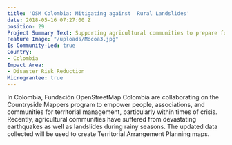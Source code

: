 ```yaml
---
title: 'OSM Colombia: Mitigating against  Rural Landslides'
date: 2018-05-16 07:27:00 Z
position: 29
Project Summary Text: Supporting agricultural communities to prepare for disasters
Feature Image: "/uploads/Mocoa3.jpg"
Is Community-Led: true
Country:
- Colombia
Impact Area:
- Disaster Risk Reduction
Micrograntee: true
---
```


In Colombia, Fundación OpenStreetMap Colombia are collaborating on the Countryside Mappers program to empower people, associations, and communities for territorial management, particularly within times of crisis. Recently, agricultural communities have suffered from devastating earthquakes as well as landslides during rainy seasons. The updated data collected will be used to create Territorial Arrangement Planning maps.